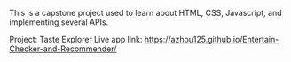 This is a capstone project used to learn about HTML, CSS, Javascript, and implementing several APIs.

Project: Taste Explorer
Live app link: https://azhou125.github.io/Entertain-Checker-and-Recommender/
